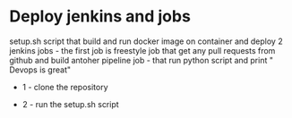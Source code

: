 # Deploy jenkins and jobs 
setup.sh script that build and run docker image on container and deploy 2 jenkins jobs - the first job is freestyle job that get any pull requests from github and build antoher pipeline job - that run python script and print " Devops is great"



* 1 - clone the repository 


* 2 - run the setup.sh script

